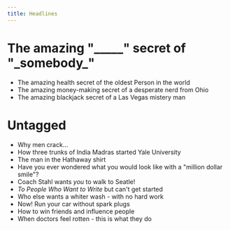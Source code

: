 ```yaml
---
title: Headlines
---
```

# The amazing "\_\_\_\_\_" secret of "\_somebody\_" 
- The amazing health secret of the oldest Person in the world
- The amazing money-making secret of a desperate nerd from Ohio
- The amazing blackjack secret of a Las Vegas mistery man

# Untagged
- Why men crack...
- How three trunks of India Madras started Yale University
- The man in the Hathaway shirt
- Have you ever wondered what you would look like with a "million dollar smile"?
- Coach Stahl wants *you* to walk to Seatle!
- *To People Who Want to Write* but can't get started
- Who else wants a whiter wash - with no hard work
- Now! Run your car without spark plugs
- How to win friends and influence people
- When doctors feel rotten - this is what they do



